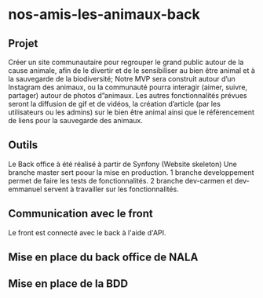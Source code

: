 # nos-amis-les-animaux-back

## Projet

Créer un site communautaire pour regrouper le grand public autour de la cause animale, afin de le divertir et de le sensibiliser au bien être animal et à la sauvegarde de la biodiversité;
Notre MVP sera construit autour d’un Instagram des animaux, ou la communauté pourra interagir (aimer, suivre, partager) autour de photos d”animaux. 
Les autres fonctionnalités prévues seront la diffusion de gif et de vidéos, la création d’article (par les utilisateurs ou les admins) sur le bien être animal ainsi que le référencement de liens pour la sauvegarde des animaux.

## Outils
Le Back office à été réalisé à partir de Synfony (Website skeleton)
Une branche master sert poour la mise en production. 
1 branche developpement permet de faire les tests de fonctionnalités.
2 branche dev-carmen et dev-emmanuel servent à travailler sur les fonctionnalités.

## Communication avec le front
Le front est connecté avec le back à l'aide d'API.

## Mise en place du back office de NALA

## Mise en place de la BDD
